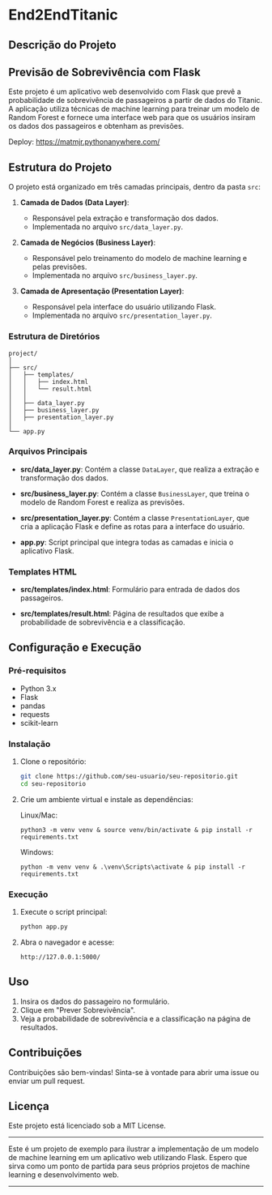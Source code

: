 # End2EndTitanic

## Descrição do Projeto

## Previsão de Sobrevivência com Flask

Este projeto é um aplicativo web desenvolvido com Flask que prevê a probabilidade de sobrevivência de passageiros a partir de dados do Titanic. A aplicação utiliza técnicas de machine learning para treinar um modelo de Random Forest e fornece uma interface web para que os usuários insiram os dados dos passageiros e obtenham as previsões.

Deploy: <a>https://matmjr.pythonanywhere.com/</a>

## Estrutura do Projeto

O projeto está organizado em três camadas principais, dentro da pasta `src`:

1. **Camada de Dados (Data Layer)**:
   - Responsável pela extração e transformação dos dados.
   - Implementada no arquivo `src/data_layer.py`.

2. **Camada de Negócios (Business Layer)**:
   - Responsável pelo treinamento do modelo de machine learning e pelas previsões.
   - Implementada no arquivo `src/business_layer.py`.

3. **Camada de Apresentação (Presentation Layer)**:
   - Responsável pela interface do usuário utilizando Flask.
   - Implementada no arquivo `src/presentation_layer.py`.

### Estrutura de Diretórios

```
project/
│
├── src/
│   ├── templates/
│   │   ├── index.html
│   │   └── result.html
│   │
│   ├── data_layer.py
│   ├── business_layer.py
│   ├── presentation_layer.py
│
└── app.py
```

### Arquivos Principais

- **src/data_layer.py**:
  Contém a classe `DataLayer`, que realiza a extração e transformação dos dados.

- **src/business_layer.py**:
  Contém a classe `BusinessLayer`, que treina o modelo de Random Forest e realiza as previsões.

- **src/presentation_layer.py**:
  Contém a classe `PresentationLayer`, que cria a aplicação Flask e define as rotas para a interface do usuário.

- **app.py**:
  Script principal que integra todas as camadas e inicia o aplicativo Flask.

### Templates HTML

- **src/templates/index.html**:
  Formulário para entrada de dados dos passageiros.

- **src/templates/result.html**:
  Página de resultados que exibe a probabilidade de sobrevivência e a classificação.

## Configuração e Execução

### Pré-requisitos

- Python 3.x
- Flask
- pandas
- requests
- scikit-learn

### Instalação

1. Clone o repositório:
   ```sh
   git clone https://github.com/seu-usuario/seu-repositorio.git
   cd seu-repositorio
   ```

2. Crie um ambiente virtual e instale as dependências:

   Linux/Mac:

   ```Linux/Mac
   python3 -m venv venv & source venv/bin/activate & pip install -r requirements.txt
   ```

   Windows:
   
   ```Windows
   python -m venv venv & .\venv\Scripts\activate & pip install -r requirements.txt
   ```


### Execução

1. Execute o script principal:
   ```sh
   python app.py
   ```

2. Abra o navegador e acesse:
   ```
   http://127.0.0.1:5000/
   ```

## Uso

1. Insira os dados do passageiro no formulário.
2. Clique em "Prever Sobrevivência".
3. Veja a probabilidade de sobrevivência e a classificação na página de resultados.

## Contribuições

Contribuições são bem-vindas! Sinta-se à vontade para abrir uma issue ou enviar um pull request.

## Licença

Este projeto está licenciado sob a MIT License.

---

Este é um projeto de exemplo para ilustrar a implementação de um modelo de machine learning em um aplicativo web utilizando Flask. Espero que sirva como um ponto de partida para seus próprios projetos de machine learning e desenvolvimento web.

---